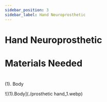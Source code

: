 ```yaml
---
sidebar_position: 3
sidebar_label: Hand Neuroprosthetic
---
```


# Hand Neuroprosthetic #

# Materials Needed #

# 
(1). Body

![(1).Body](./prosthetic hand_1.webp)
